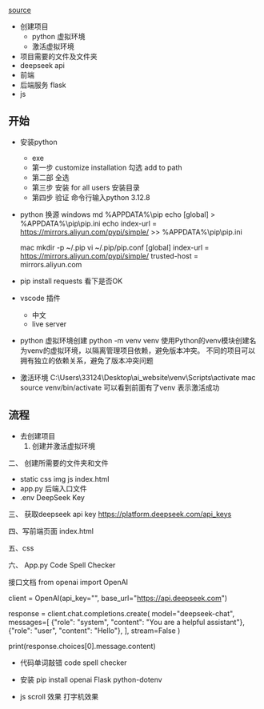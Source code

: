 [source](https://www.bilibili.com/cheese/play/ss65638?query_from=0&search_id=13349807251087926718&search_query=deepseek&csource=common_hpsearch_null_null&spm_id_from=333.337.search-card.all.click)

- 创建项目
  - python 虚拟环境
  - 激活虚拟环境
- 项目需要的文件及文件夹
- deepseek api
- 前端
- 后端服务  flask
- js 

## 开始

- 安装python
  - exe
  - 第一步 
    customize installation
    勾选 add to path 
  - 第二部
    全选
  - 第三步
    安装 for all users
    安装目录
  - 第四步
    验证 命令行输入python 3.12.8

- python 换源
  windows
  md %APPDATA%\pip
  echo [global] > %APPDATA%\pip\pip.ini
  echo index-url = https://mirrors.aliyun.com/pypi/simple/ >> %APPDATA%\pip\pip.ini

  mac
    mkdir -p ~/.pip
    vi ~/.pip/pip.conf
    [global]
    index-url = https://mirrors.aliyun.com/pypi/simple/
    trusted-host = mirrors.aliyun.com
- pip install requests 看下是否OK

- vscode 插件
  - 中文
  - live server

- python 虚拟环境创建
  python -m venv venv
  使用Python的venv模块创建名为venv的虚拟环境，以隔离管理项目依赖，避免版本冲突。
  不同的项目可以拥有独立的依赖关系，避免了版本冲突问题

- 激活环境
  C:\Users\33124\Desktop\ai_website\venv\Scripts\activate
  mac
  source venv/bin/activate 
  可以看到前面有了venv 表示激活成功

## 流程
- 去创建项目
  1. 创建并激活虚拟环境

二、 创建所需要的文件夹和文件
  - static  css img js index.html
  - app.py 后端入口文件
  - .env DeepSeek Key

三、 获取deepseek api key
  https://platform.deepseek.com/api_keys

四、写前端页面
  index.html

五、css

六、 App.py
  Code Spell Checker

  接口文档
  from openai import OpenAI

client = OpenAI(api_key="<DeepSeek API Key>", base_url="https://api.deepseek.com")

response = client.chat.completions.create(
    model="deepseek-chat",
    messages=[
        {"role": "system", "content": "You are a helpful assistant"},
        {"role": "user", "content": "Hello"},
    ],
    stream=False
)

print(response.choices[0].message.content)
  - 代码单词敲错 code spell checker

  - 安装 pip install openai Flask python-dotenv


- js 
  scroll 效果
  打字机效果
